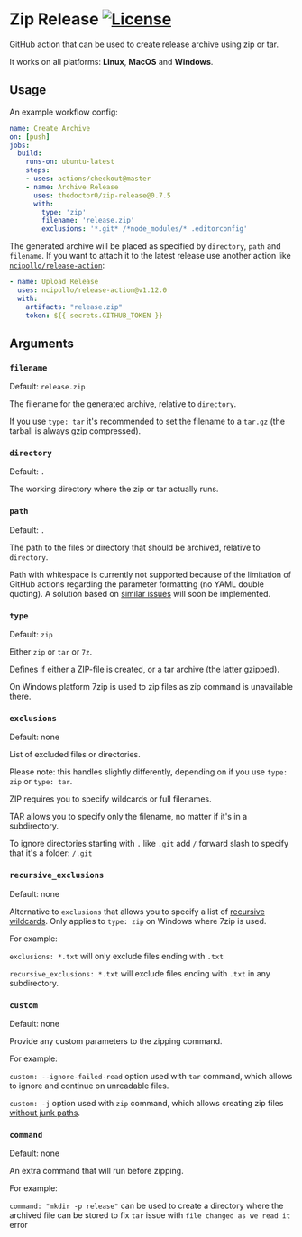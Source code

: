 # Zip Release [![License](https://img.shields.io/github/license/TheDoctor0/zip-release)](https://github.com/TheDoctor0/zip-release/blob/master/LICENSE)
GitHub action that can be used to create release archive using zip or tar.

It works on all platforms: **Linux**, **MacOS** and **Windows**.

## Usage
An example workflow config:
```yaml
name: Create Archive
on: [push]
jobs:
  build:
    runs-on: ubuntu-latest
    steps:
    - uses: actions/checkout@master
    - name: Archive Release
      uses: thedoctor0/zip-release@0.7.5
      with:
        type: 'zip'
        filename: 'release.zip'
        exclusions: '*.git* /*node_modules/* .editorconfig'
```

The generated archive will be placed as specified by `directory`, `path` and `filename`.
If you want to attach it to the latest release use another action like [`ncipollo/release-action`](https://github.com/ncipollo/release-action):
```yaml
- name: Upload Release
  uses: ncipollo/release-action@v1.12.0
  with:
    artifacts: "release.zip"
    token: ${{ secrets.GITHUB_TOKEN }}
```

## Arguments

### `filename`
Default: `release.zip`

The filename for the generated archive, relative to `directory`.

If you use `type: tar` it's recommended to set the filename to a `tar.gz` (the tarball is always gzip compressed).

### `directory`
Default: `.`

The working directory where the zip or tar actually runs.

### `path`
Default: `.`

The path to the files or directory that should be archived, relative to `directory`.

Path with whitespace is currently not supported because of the limitation of GitHub actions regarding the parameter formatting (no YAML double quoting).
A solution based on [similar issues](https://github.com/rojopolis/spellcheck-github-actions/commit/0d2f3ab70398848fd52892971396beff29d3fd61) will soon be implemented.

### `type`
Default: `zip`

Either `zip` or `tar` or `7z`.

Defines if either a ZIP-file is created, or a tar archive (the latter gzipped).

On Windows platform 7zip is used to zip files as zip command is unavailable there.

### `exclusions`
Default: none

List of excluded files or directories.

Please note: this handles slightly differently, depending on if you use `type: zip` or `type: tar`.

ZIP requires you to specify wildcards or full filenames.

TAR allows you to specify only the filename, no matter if it's in a subdirectory.

To ignore directories starting with `.` like `.git` add `/` forward slash to specify that it's a folder: `/.git`

### `recursive_exclusions`
Default: none

Alternative to `exclusions` that allows you to specify a list of [recursive wildcards](https://sevenzip.osdn.jp/chm/cmdline/switches/recurse.htm).
Only applies to `type: zip` on Windows where 7zip is used.

For example:

```exclusions: *.txt``` will only exclude files ending with `.txt`

```recursive_exclusions: *.txt``` will exclude files ending with `.txt` in any subdirectory.

### `custom`
Default: none

Provide any custom parameters to the zipping command.

For example:

```custom: --ignore-failed-read``` option used with `tar` command, which allows to ignore and continue on unreadable files.

```custom: -j``` option used with `zip` command, which allows creating zip files [without junk paths](https://stackoverflow.com/questions/9710141/create-zip-file-and-ignore-directory-structure).

### `command`
Default: none

An extra command that will run before zipping.

For example:

```command: "mkdir -p release"``` can be used to create a directory where the archived file can be stored to fix `tar` issue with `file changed as we read it` error
